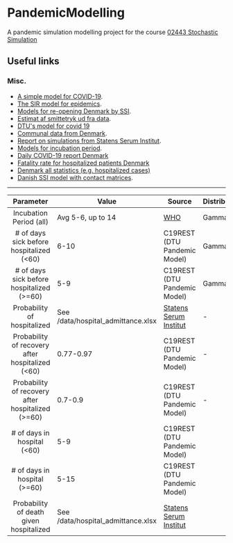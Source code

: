 # PandemicModelling
A pandemic simulation modelling project for the course [02443 Stochastic Simulation](http://www2.imm.dtu.dk/courses/02443/)

## Useful links
### Misc.
* [A simple model for COVID-19](https://www.sciencedirect.com/science/article/pii/S2468042720300129).
* [The SIR model for epidemics](https://en.wikipedia.org/wiki/Compartmental_models_in_epidemiology).
* [Models for re-opening Denmark by SSI](https://www.ssi.dk/aktuelt/nyheder/2020/matematisk-modellering-af-covid19).
* [Estimat af smittetryk ud fra data](https://files.ssi.dk/COVID19-epi-trendogfokus-11062020-d25i?fbclid=IwAR2So9oEKBZuuwTGoOXSedtREX2Mf8uKISkqZxIpi2vI2yJ_TmOEXiO3Q9Q).
* [DTU's model for covid 19](https://kagr.shinyapps.io/C19DK/)
* [Communal data from Denmark](https://www.ssi.dk/sygdomme-beredskab-og-forskning/sygdomsovervaagning/c/covid19-overvaagning/arkiv-med-overvaagningsdata-for-covid19).
* [Report on simulations from Statens Serum Institut](https://files.ssi.dk/Tillaegsrapportafden20052020-2).
* [Models for incubation period](https://github.com/aakhmetz/COVID19SerialInterval).
* [Daily COVID-19 report Denmark](https://www.ssi.dk/sygdomme-beredskab-og-forskning/sygdomsovervaagning/c/covid19-overvaagning)
* [Fatality rate for hospitalized patients Denmark](https://www.ssi.dk/-/media/arkiv/dk/aktuelt/sygdomsudbrud/covid19/trend-og-fokus-indlggelser-final.png?la=da)
* [Denmark all statistics (e.g. hospitalized cases)](https://www.ssi.dk/sygdomme-beredskab-og-forskning/sygdomsovervaagning/c/covid19-overvaagning)
* [Danish SSI model with contact matrices](https://github.com/laecdtu/C19DK).

------------------------------

|                     Parameter                     | Value                              | Source                                                                                                                          | Distribution |
|:-------------------------------------------------:|------------------------------------|---------------------------------------------------------------------------------------------------------------------------------|--------------|
| Incubation Period (all)                           | Avg 5-6, up to 14                  | [WHO](https://www.who.int/docs/default-source/coronaviruse/situation-reports/20200402-sitrep-73-covid-19.pdf?sfvrsn=5ae25bc7_6) | Gamma        |
| # of days sick before hospitalized (<60)          | 6-10                               | C19REST (DTU Pandemic Model)                                                                                                    | Gamma        |
| # of days sick before hospitalized (>=60)         | 5-9                                | C19REST (DTU Pandemic Model)                                                                                                    | Gamma        |
| Probability of hospitalized                       | See /data/hospital_admittance.xlsx | [Statens Serum Institut](https://www.ssi.dk/sygdomme-beredskab-og-forskning/sygdomsovervaagning/c/covid19-overvaagning)         | -            |
| Probability of recovery after hospitalized (<60)  | 0.77-0.97                          | C19REST (DTU Pandemic Model)                                                                                                    | -            |
| Probability of recovery after hospitalized (>=60) | 0.7-0.9                            | C19REST (DTU Pandemic Model)                                                                                                    | -            |
| # of days in hospital (<60)                       | 5-9                                | C19REST (DTU Pandemic Model)                                                                                                    |              |
| # of days in hospital (>=60)                      | 5-15                               | C19REST (DTU Pandemic Model)                                                                                                    |              |
| Probability of death given hospitalized           | See /data/hospital_admittance.xlsx | [Statens Serum Institut](https://www.ssi.dk/sygdomme-beredskab-og-forskning/sygdomsovervaagning/c/covid19-overvaagning)         |              |
